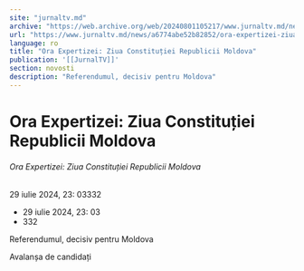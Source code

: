 ```yaml
---
site: "jurnaltv.md"
archive: "https://web.archive.org/web/20240801105217/www.jurnaltv.md/news/a6774abe52b82852/ora-expertizei-ziua-constitutiei-republicii-moldova.html"
url: "https://www.jurnaltv.md/news/a6774abe52b82852/ora-expertizei-ziua-constitutiei-republicii-moldova.html"
language: ro
title: "Ora Expertizei: Ziua Constituției Republicii Moldova"
publication: '[[JurnalTV]]'
section: novosti
description: "Referendumul, decisiv pentru Moldova"
---
```


# Ora Expertizei: Ziua Constituției Republicii Moldova

###### Ora Expertizei: Ziua Constituției Republicii Moldova

29 iulie 2024, 23: 03332

- 29 iulie 2024, 23: 03
- 332

Referendumul, decisiv pentru Moldova

Avalanșa de candidați